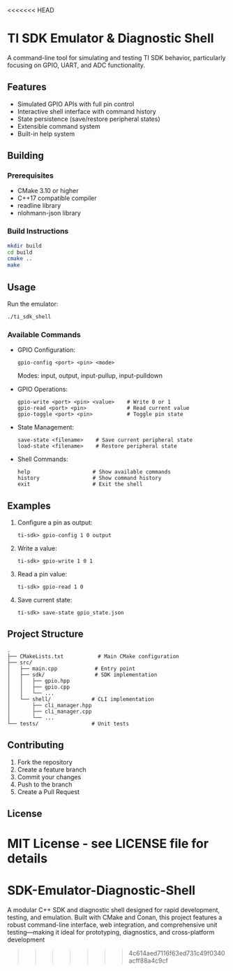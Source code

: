 <<<<<<< HEAD
# TI SDK Emulator & Diagnostic Shell

A command-line tool for simulating and testing TI SDK behavior, particularly focusing on GPIO, UART, and ADC functionality.

## Features

- Simulated GPIO APIs with full pin control
- Interactive shell interface with command history
- State persistence (save/restore peripheral states)
- Extensible command system
- Built-in help system

## Building

### Prerequisites

- CMake 3.10 or higher
- C++17 compatible compiler
- readline library
- nlohmann-json library

### Build Instructions

```bash
mkdir build
cd build
cmake ..
make
```

## Usage

Run the emulator:

```bash
./ti_sdk_shell
```

### Available Commands

- GPIO Configuration:
  ```
  gpio-config <port> <pin> <mode>
  ```
  Modes: input, output, input-pullup, input-pulldown

- GPIO Operations:
  ```
  gpio-write <port> <pin> <value>    # Write 0 or 1
  gpio-read <port> <pin>             # Read current value
  gpio-toggle <port> <pin>           # Toggle pin state
  ```

- State Management:
  ```
  save-state <filename>    # Save current peripheral state
  load-state <filename>    # Restore peripheral state
  ```

- Shell Commands:
  ```
  help                    # Show available commands
  history                 # Show command history
  exit                    # Exit the shell
  ```

## Examples

1. Configure a pin as output:
   ```
   ti-sdk> gpio-config 1 0 output
   ```

2. Write a value:
   ```
   ti-sdk> gpio-write 1 0 1
   ```

3. Read a pin value:
   ```
   ti-sdk> gpio-read 1 0
   ```

4. Save current state:
   ```
   ti-sdk> save-state gpio_state.json
   ```

## Project Structure

```
.
├── CMakeLists.txt           # Main CMake configuration
├── src/
│   ├── main.cpp            # Entry point
│   ├── sdk/                # SDK implementation
│   │   ├── gpio.hpp
│   │   ├── gpio.cpp
│   │   └── ...
│   └── shell/             # CLI implementation
│       ├── cli_manager.hpp
│       ├── cli_manager.cpp
│       └── ...
└── tests/                 # Unit tests
```

## Contributing

1. Fork the repository
2. Create a feature branch
3. Commit your changes
4. Push to the branch
5. Create a Pull Request

## License

MIT License - see LICENSE file for details 
=======
# SDK-Emulator-Diagnostic-Shell
A modular C++ SDK and diagnostic shell designed for rapid development, testing, and emulation. Built with CMake and Conan, this project features a robust command-line interface, web integration, and comprehensive unit testing—making it ideal for prototyping, diagnostics, and cross-platform development
>>>>>>> 4c614aed7116f63ed731c49f0340acff88a4c9cf
